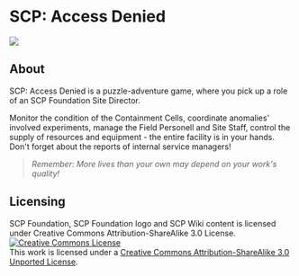 # SCP: Access Denied
![](https://github.com/Vladg24YT/SCP-Access-Denied/workflows/Java/badge.svg)
## About

<p>SCP: Access Denied is a puzzle-adventure game, where you pick up a role of an SCP Foundation Site Director. </p>

<p>Monitor the condition of the Containment Cells, coordinate anomalies' involved experiments, manage the Field Personell and Site Staff, control the supply of resources and equipment - the entire facility is in your hands. Don't forget about the reports of internal service managers!</p>

> *Remember: More lives than your own may depend on your work's quality!*

## Licensing

SCP Foundation, SCP Foundation logo and SCP Wiki content is licensed under Creative Commons Attribution-ShareAlike 3.0 License.
<a rel="license" href="http://creativecommons.org/licenses/by-sa/3.0/"><img alt="Creative Commons License" style="border-width:0" src="https://i.creativecommons.org/l/by-sa/3.0/88x31.png" /></a><br />This work is licensed under a <a rel="license" href="http://creativecommons.org/licenses/by-sa/3.0/">Creative Commons Attribution-ShareAlike 3.0 Unported License</a>.
